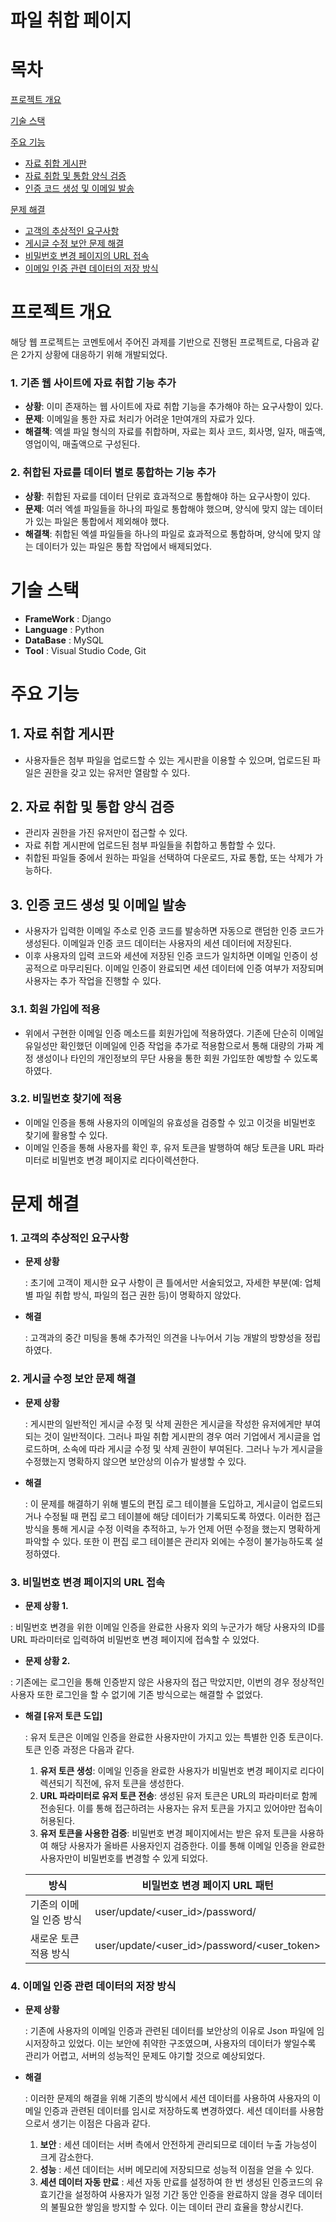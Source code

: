 # 파일 취합 페이지

# 목차
[프로젝트 개요](#프로젝트-개요)

[기술 스택](#기술-스택)

[주요 기능](#주요-기능)

- [자료 취합 게시판](#2-자료-취합-게시판)
- [자료 취합 및 통합 양식 검증](#2-자료-취합-및-통합-양식-검증)
- [인증 코드 생성 및 이메일 발송](#2-인증-코드-생성-및-이메일-발송)
   
[문제 해결](#문제-해결)

- [고객의 추상적인 요구사항](#3-고객의-추상적인-요구사항)
- [게시글 수정 보안 문제 해결](#3-게시글-수정-보안-문제-해결)
- [비밀번호 변경 페이지의 URL 접속](#3-비밀번호-변경-페이지의-URL-접속)
- [이메일 인증 관련 데이터의 저장 방식](#3-이메일-인증-관련-데이터의-저장-방식)

# **프로젝트** 개요

해당 웹 프로젝트는 코멘토에서 주어진 과제를 기반으로 진행된 프로젝트로, 다음과 같은 2가지 상황에 대응하기 위해 개발되었다.

### **1. 기존 웹 사이트에 자료 취합 기능 추가**

- **상황**: 이미 존재하는 웹 사이트에 자료 취합 기능을 추가해야 하는 요구사항이 있다.
- **문제**: 이메일을 통한 자료 처리가 어려운 1만여개의 자료가 있다.
- **해결책**: 엑셀 파일 형식의 자료를 취합하며, 자료는 회사 코드, 회사명, 일자, 매출액, 영업이익, 매출액으로 구성된다.

### **2. 취합된 자료를 데이터 별로 통합하는 기능 추가**

- **상황**: 취합된 자료를 데이터 단위로 효과적으로 통합해야 하는 요구사항이 있다.
- **문제**: 여러 엑셀 파일들을 하나의 파일로 통합해야 했으며, 양식에 맞지 않는 데이터가 있는 파일은 통합에서 제외해야 했다.
- **해결책**: 취합된 엑셀 파일들을 하나의 파일로 효과적으로 통합하며, 양식에 맞지 않는 데이터가 있는 파일은 통합 작업에서 배제되었다.

# **기술 스택**

- **FrameWork** : Django
- **Language** : Python
- **DataBase** : MySQL
- **Tool** : Visual Studio Code, Git

# **주요 기능**

## 1. **자료 취합 게시판**

- 사용자들은 첨부 파일을 업로드할 수 있는 게시판을 이용할 수 있으며, 업로드된 파일은 권한을 갖고 있는 유저만 열람할 수 있다.

## 2. **자료 취합 및 통합 양식 검증**

- 관리자 권한을 가진 유저만이 접근할 수 있다.
- 자료 취합 게시판에 업로드된 첨부 파일들을 취합하고 통합할 수 있다.
- 취합된 파일들 중에서 원하는 파일을 선택하여 다운로드, 자료 통합, 또는 삭제가 가능하다.

## 3. 인증 코드 생성 및 이메일 발송

- 사용자가 입력한 이메일 주소로 인증 코드를 발송하면 자동으로 랜덤한 인증 코드가 생성된다. 이메일과 인증 코드 데이터는 사용자의 세션 데이터에 저장된다.
- 이후 사용자의 입력 코드와 세션에 저장된 인증 코드가 일치하면 이메일 인증이 성공적으로 마무리된다. 이메일 인증이 완료되면 세션 데이터에 인증 여부가 저장되며 사용자는 추가 작업을 진행할 수 있다.

### 3.1. 회원 가입에 적용

- 위에서 구현한 이메일 인증 메소드를 회원가입에 적용하였다. 기존에 단순히 이메일 유일성만 확인했던 이메일에 인증 작업을 추가로 적용함으로서 통해 대량의 가짜 계정 생성이나 타인의 개인정보의 무단 사용을 통한 회원 가입또한 예방할 수 있도록 하였다.

### 3.2. 비밀번호 찾기에 적용

- 이메일 인증을 통해 사용자의 이메일의 유효성을 검증할 수 있고 이것을 비밀번호 찾기에 활용할 수 있다.
- 이메일 인증을 통해 사용자를 확인 후, 유저 토큰을 발행하여 해당 토큰을 URL 파라미터로 비밀번호 변경 페이지로 리다이렉션한다.

# **문제 해결**

### 1. **고객의 추상적인 요구사항**

- **문제 상황**
    
    : 초기에 고객이 제시한 요구 사항이 큰 틀에서만 서술되었고, 자세한 부분(예: 업체별 파일 취합 방식, 파일의 접근 권한 등)이 명확하지 않았다.
    
- **해결**
    
     : 고객과의 중간 미팅을 통해 추가적인 의견을 나누어서 기능 개발의 방향성을 정립하였다.
  
### 2. **게시글 수정 보안 문제 해결**

- **문제 상황**
    
    : 게시판의 일반적인 게시글 수정 및 삭제 권한은 게시글을 작성한 유저에게만 부여되는 것이 일반적이다. 그러나 파일 취합 게시판의 경우 여러 기업에서 게시글을 업로드하며, 소속에 따라 게시글 수정 및 삭제 권한이 부여된다. 그러나 누가 게시글을 수정했는지 명확하지 않으면 보안상의 이슈가 발생할 수 있다.
    
- **해결**
    
    : 이 문제를 해결하기 위해 별도의 편집 로그 테이블을 도입하고, 게시글이 업로드되거나 수정될 때 편집 로그 테이블에 해당 데이터가 기록되도록 하였다. 이러한 접근 방식을 통해 게시글 수정 이력을 추적하고, 누가 언제 어떤 수정을 했는지 명확하게 파악할 수 있다. 또한 이 편집 로그 테이블은 관리자 외에는 수정이 불가능하도록 설정하였다.

### 3. 비밀번호 변경 페이지의 URL 접속

- **문제 상황 1.**

: 비밀번호 변경을 위한 이메일 인증을 완료한 사용자 외의 누군가가 해당 사용자의 ID를 URL 파라미터로 입력하여 비밀번호 변경 페이지에 접속할 수 있었다.

- **문제 상황 2.**
  
: 기존에는 로그인을 통해 인증받지 않은 사용자의 접근 막았지만, 이번의 경우 정상적인 사용자 또한 로그인을 할 수 없기에 기존 방식으로는 해결할 수 없었다.

- **해결 [유저 토큰 도입]**
    
    : 유저 토큰은 이메일 인증을 완료한 사용자만이 가지고 있는 특별한 인증 토큰이다. 토큰 인증 과정은 다음과 같다. 
    
    1. **유저 토큰 생성**: 이메일 인증을 완료한 사용자가 비밀번호 변경 페이지로 리다이렉션되기 직전에, 유저 토큰을 생성한다.
    2. **URL 파라미터로 유저 토큰 전송**: 생성된 유저 토큰은 URL의 파라미터로 함께 전송된다. 이를 통해 접근하려는 사용자는 유저 토큰을 가지고 있어야만 접속이 허용된다.
    3. **유저 토큰을 사용한 검증**: 비밀번호 변경 페이지에서는 받은 유저 토큰을 사용하여 해당 사용자가 올바른 사용자인지 검증한다. 이를 통해 이메일 인증을 완료한 사용자만이 비밀번호를 변경할 수 있게 되었다.
    
    | 방식 | 비밀번호 변경 페이지 URL 패턴 |
    | --- | --- |
    | 기존의 이메일 인증 방식 | user/update/<user_id>/password/ |
    | 새로운 토큰 적용 방식 | user/update/<user_id>/password/<user_token> |

### 4. 이메일 인증 관련 데이터의 저장 방식

- **문제 상황**
    
    : 기존에 사용자의 이메일 인증과 관련된 데이터를 보안상의 이유로 Json 파일에 임시저장하고 있었다. 이는 보안에 취약한 구조였으며, 사용자의 데이터가 쌓일수록 관리가 어렵고, 서버의 성능적인 문제도 야기할 것으로 예상되었다.
    
- **해결**
    
    : 이러한 문제의 해결을 위해 기존의 방식에서 세션 데이터를 사용하여 사용자의 이메일 인증과 관련된 데이터를 임시로 저장하도록 변경하였다. 세션 데이터를 사용함으로서 생기는 이점은 다음과 같다.
    
    1. **보안** : 세션 데이터는 서버 측에서 안전하게 관리되므로 데이터 누출 가능성이 크게 감소한다.
    2. **성능** : 세션 데이터는 서버 메모리에 저장되므로 성능적 이점을 얻을 수 있다.
    3. **세션 데이터 자동 만료** : 세션 자동 만료를 설정하여 한 번 생성된 인증코드의 유효기간을 설정하여 사용자가 일정 기간 동안 인증을 완료하지 않을 경우 데이터의 불필요한 쌓임을 방지할 수 있다. 이는 데이터 관리 효율을 향상시킨다.
